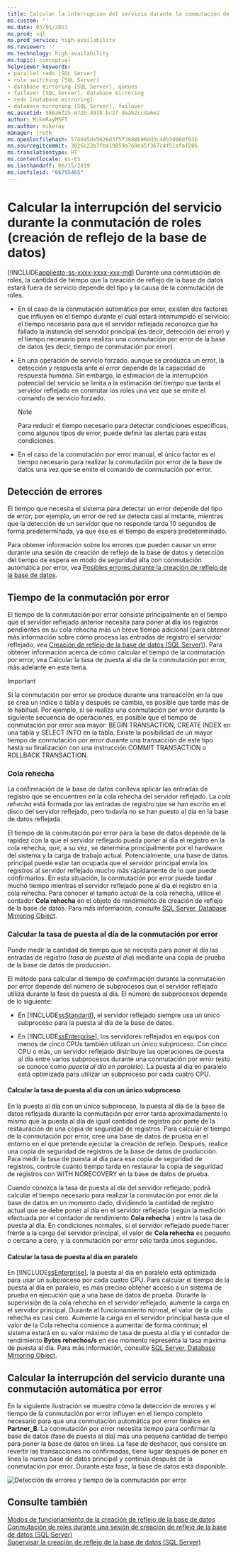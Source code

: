 ```yaml
---
title: Calcular la interrupción del servicio durante la conmutación de roles (creación de reflejo de la base de datos) | Microsoft Docs
ms.custom: ''
ms.date: 03/01/2017
ms.prod: sql
ms.prod_service: high-availability
ms.reviewer: ''
ms.technology: high-availability
ms.topic: conceptual
helpviewer_keywords:
- parallel redo [SQL Server]
- role switching [SQL Server]
- database mirroring [SQL Server], queues
- failover [SQL Server], database mirroring
- redo [database mirroring]
- database mirroring [SQL Server], failover
ms.assetid: 586a6f25-672b-491b-bc2f-deab2ccda6e2
author: MikeRayMSFT
ms.author: mikeray
manager: jroth
ms.openlocfilehash: 574045de5626d3f573988b96dd3c40b3d08df03b
ms.sourcegitcommit: 3026c22b7fba19059a769ea5f367c4f51efaf286
ms.translationtype: HT
ms.contentlocale: es-ES
ms.lasthandoff: 06/15/2019
ms.locfileid: "66795465"
---
```

# <a name="estimate-the-interruption-of-service-during-role-switching-database-mirroring"></a>Calcular la interrupción del servicio durante la conmutación de roles (creación de reflejo de la base de datos)
[!INCLUDE[appliesto-ss-xxxx-xxxx-xxx-md](../../includes/appliesto-ss-xxxx-xxxx-xxx-md.md)]
  Durante una conmutación de roles, la cantidad de tiempo que la creación de reflejo de la base de datos estará fuera de servicio depende del tipo y la causa de la conmutación de roles.  
  
-   En el caso de la conmutación automática por error, existen dos factores que influyen en el tiempo durante el cual estará interrumpido el servicio: el tiempo necesario para que el servidor reflejado reconozca que ha fallado la instancia del servidor principal (es decir, detección del error) y el tiempo necesario para realizar una conmutación por error de la base de datos (es decir, tiempo de conmutación por error).  
  
-   En una operación de servicio forzado, aunque se produzca un error, la detección y respuesta ante el error depende de la capacidad de respuesta humana. Sin embargo, la estimación de la interrupción potencial del servicio se limita a la estimación del tiempo que tarda el servidor reflejado en conmutar los roles una vez que se emite el comando de servicio forzado.  
  
    > [!NOTE]  
    >  Para reducir el tiempo necesario para detectar condiciones específicas, como algunos tipos de error, puede definir las alertas para estas condiciones.  
  
-   En el caso de la conmutación por error manual, el único factor es el tiempo necesario para realizar la conmutación por error de la base de datos una vez que se emite el comando de conmutación por error.  
  
## <a name="error-detection"></a>Detección de errores  
 El tiempo que necesita el sistema para detectar un error depende del tipo de error; por ejemplo, un error de red se detecta casi al instante, mientras que la detección de un servidor que no responde tarda 10 segundos de forma predeterminada, ya que ése es el tiempo de espera predeterminado.  
  
 Para obtener información sobre los errores que pueden causar un error durante una sesión de creación de reflejo de la base de datos y detección del tiempo de espera en modo de seguridad alta con conmutación automática por error, vea [Posibles errores durante la creación de reflejo de la base de datos](../../database-engine/database-mirroring/possible-failures-during-database-mirroring.md).  
  
## <a name="failover-time"></a>Tiempo de la conmutación por error  
 El tiempo de la conmutación por error consiste principalmente en el tiempo que el servidor reflejado anterior necesita para poner al día los registros pendientes en su cola rehecha más un breve tiempo adicional (para obtener más información sobre cómo procesa las entradas de registro el servidor reflejado, vea [Creación de reflejo de la base de datos &#40;SQL Server&#41;](../../database-engine/database-mirroring/database-mirroring-sql-server.md)). Para obtener información acerca de cómo calcular el tiempo de la conmutación por error, vea Calcular la tasa de puesta al día de la conmutación por error, más adelante en este tema.  
  
> [!IMPORTANT]  
>  Si la conmutación por error se produce durante una transacción en la que se crea un índice o tabla y después se cambia, es posible que tarde más de lo habitual.  Por ejemplo, si se realiza una conmutación por error durante la siguiente secuencia de operaciones, es posible que el tiempo de conmutación por error sea mayor:  BEGIN TRANSACTION, CREATE INDEX en una tabla y SELECT INTO en la tabla. Existe la posibilidad de un mayor tiempo de conmutación por error durante una transacción de este tipo hasta su finalización con una instrucción COMMIT TRANSACTION o ROLLBACK TRANSACTION.  
  
### <a name="the-redo-queue"></a>Cola rehecha  
 La confirmación de la base de datos conlleva aplicar las entradas de registro que se encuentren en la cola rehecha del servidor reflejado. La *cola rehecha* está formada por las entradas de registro que se han escrito en el disco del servidor reflejado, pero todavía no se han puesto al día en la base de datos reflejada.  
  
 El tiempo de la conmutación por error para la base de datos depende de la rapidez con la que el servidor reflejado pueda poner al día el registro en la cola rehecha, que, a su vez, se determina principalmente por el hardware del sistema y la carga de trabajo actual. Potencialmente, una base de datos principal puede estar tan ocupada que el servidor principal envía los registros al servidor reflejado mucho más rápidamente de lo que puede confirmarlos. En esta situación, la conmutación por error puede tardar mucho tiempo mientras el servidor reflejado pone al día el registro en la cola rehecha. Para conocer el tamaño actual de la cola rehecha, utilice el contador **Cola rehecha** en el objeto de rendimiento de creación de reflejo de la base de datos. Para más información, consulte [SQL Server, Database Mirroring Object](../../relational-databases/performance-monitor/sql-server-database-mirroring-object.md).  
  
### <a name="estimating-the-failover-redo-rate"></a>Calcular la tasa de puesta al día de la conmutación por error  
 Puede medir la cantidad de tiempo que se necesita para poner al día las entradas de registro (*tasa de puesta al día*) mediante una copia de prueba de la base de datos de producción.  
  
 El método para calcular el tiempo de confirmación durante la conmutación por error depende del número de subprocesos que el servidor reflejado utiliza durante la fase de puesta al día. El número de subprocesos depende de lo siguiente:  
  
-   En [!INCLUDE[ssStandard](../../includes/ssstandard-md.md)], el servidor reflejado siempre usa un único subproceso para la puesta al día de la base de datos.  
  
-   En [!INCLUDE[ssEnterprise](../../includes/ssenterprise-md.md)], los servidores reflejados en equipos con menos de cinco CPUs también utilizan un único subproceso. Con cinco CPU o más, un servidor reflejado distribuye las operaciones de puesta al día entre varios subprocesos durante una conmutación por error (esto se conoce como *puesta al día en paralelo*). La puesta al día en paralelo está optimizada para utilizar un subproceso por cada cuatro CPU.  
  
#### <a name="estimating-the-single-threaded-redo-rate"></a>Calcular la tasa de puesta al día con un único subproceso  
 En la puesta al día con un único subproceso, la puesta al día de la base de datos reflejada durante la conmutación por error tarda aproximadamente lo mismo que la puesta al día de igual cantidad de registro por parte de la restauración de una copia de seguridad de registros. Para calcular el tiempo de la conmutación por error, cree una base de datos de prueba en el entorno en el que pretende ejecutar la creación de reflejo. Después, realice una copia de seguridad de registros de la base de datos de producción. Para medir la tasa de puesta al día para esa copia de seguridad de registros, controle cuánto tiempo tarda en restaurar la copia de seguridad de registros con WITH NORECOVERY en la base de datos de prueba.  
  
 Cuando conozca la tasa de puesta al día del servidor reflejado, podrá calcular el tiempo necesario para realizar la conmutación por error de la base de datos en un momento dado, dividiendo la cantidad de registro actual que se debe poner al día en el servidor reflejado (según la medición efectuada por el contador de rendimiento **Cola rehecha** ) entre la tasa de puesta al día. En condiciones normales, si el servidor reflejado puede hacer frente a la carga del servidor principal, el valor de **Cola rehecha** es pequeño o cercano a cero, y la conmutación por error solo tarda unos segundos.  
  
#### <a name="estimating-the-parallel-redo-rate"></a>Calcular la tasa de puesta al día en paralelo  
 En [!INCLUDE[ssEnterprise](../../includes/ssenterprise-md.md)], la puesta al día en paralelo está optimizada para usar un subproceso por cada cuatro CPU. Para calcular el tiempo de la puesta al día en paralelo, es más preciso obtener acceso a un sistema de prueba en ejecución que a una base de datos de prueba. Durante la supervisión de la cola rehecha en el servidor reflejado, aumente la carga en el servidor principal. Durante el funcionamiento normal, el valor de la cola rehecha es casi cero. Aumente la carga en el servidor principal hasta que el valor de la Cola rehecha comience a aumentar de forma continua; el sistema estará en su valor máximo de tasa de puesta al día y el contador de rendimiento **Bytes rehechos/s** en ese momento representa la tasa máxima de puesta al día. Para más información, consulte [SQL Server, Database Mirroring Object](../../relational-databases/performance-monitor/sql-server-database-mirroring-object.md).  
  
## <a name="estimating-interruption-of-service-during-automatic-failover"></a>Calcular la interrupción del servicio durante una conmutación automática por error  
 En la siguiente ilustración se muestra cómo la detección de errores y el tiempo de la conmutación por error influyen en el tiempo completo necesario para que una conmutación automática por error finalice en **Partner_B**. La conmutación por error necesita tiempo para confirmar la base de datos (fase de puesta al día) más una pequeña cantidad de tiempo para poner la base de datos en línea. La fase de deshacer, que consiste en revertir las transacciones no confirmadas, tiene lugar después de poner en línea la nueva base de datos principal y continúa después de la conmutación por error. Durante esta fase, la base de datos está disponible.  
  
 ![Detección de errores y tiempo de la conmutación por error](../../database-engine/database-mirroring/media/dbm-failovauto-time.gif "Detección de errores y tiempo de la conmutación por error")  
  
## <a name="see-also"></a>Consulte también  
 [Modos de funcionamiento de la creación de reflejo de la base de datos](../../database-engine/database-mirroring/database-mirroring-operating-modes.md)   
 [Conmutación de roles durante una sesión de creación de reflejo de la base de datos &#40;SQL Server&#41;](../../database-engine/database-mirroring/role-switching-during-a-database-mirroring-session-sql-server.md)   
 [Supervisar la creación de reflejo de la base de datos &#40;SQL Server&#41;](../../database-engine/database-mirroring/monitoring-database-mirroring-sql-server.md)  
  
  
